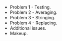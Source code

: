 * Problem 1 - Testing.
* Problem 2 - Averaging.
* Problem 3 - Stringing.
* Problem 4 - Replacing.
* Additional issues.
* Makeup.
